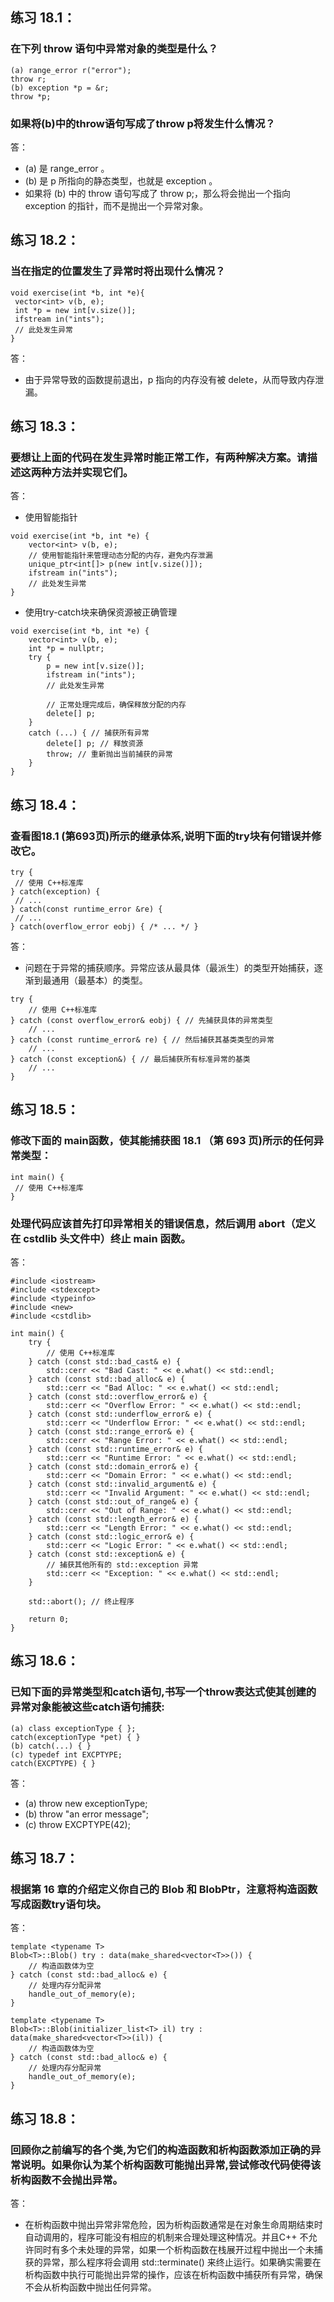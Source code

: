 ## 练习 18.1：
### 在下列 throw 语句中异常对象的类型是什么？
```
(a) range_error r("error");
throw r;
(b) exception *p = &r;
throw *p;
```
### 如果将(b)中的throw语句写成了throw p将发生什么情况？
答：
* (a) 是 range_error 。
* (b) 是 p 所指向的静态类型，也就是 exception 。
* 如果将 (b) 中的 throw 语句写成了 throw p;，那么将会抛出一个指向 exception 的指针，而不是抛出一个异常对象。
## 练习 18.2：
### 当在指定的位置发生了异常时将出现什么情况？
```
void exercise(int *b, int *e){
 vector<int> v(b, e);
 int *p = new int[v.size()];
 ifstream in("ints");
 // 此处发生异常
}
```
答：
* 由于异常导致的函数提前退出，p 指向的内存没有被 delete，从而导致内存泄漏。
## 练习 18.3：
### 要想让上面的代码在发生异常时能正常工作，有两种解决方案。请描述这两种方法并实现它们。
答：
* 使用智能指针
```
void exercise(int *b, int *e) {
	vector<int> v(b, e);
	// 使用智能指针来管理动态分配的内存，避免内存泄漏
	unique_ptr<int[]> p(new int[v.size()]);
	ifstream in("ints");
	// 此处发生异常
}
```
* 使用try-catch块来确保资源被正确管理
```
void exercise(int *b, int *e) {
	vector<int> v(b, e);
	int *p = nullptr;
	try {
		p = new int[v.size()];
		ifstream in("ints");
		// 此处发生异常

		// 正常处理完成后，确保释放分配的内存
		delete[] p;
	}
	catch (...) { // 捕获所有异常
		delete[] p; // 释放资源
		throw; // 重新抛出当前捕获的异常
	}
}
```
## 练习 18.4：
### 查看图18.1 (第693页)所示的继承体系,说明下面的try块有何错误并修改它。
```
try {
 // 使用 C++标准库
} catch(exception) {
 // ...
} catch(const runtime_error &re) {
 // ...
} catch(overflow_error eobj) { /* ... */ }
```
答：
* 问题在于异常的捕获顺序。异常应该从最具体（最派生）的类型开始捕获，逐渐到最通用（最基本）的类型。
```
try {
    // 使用 C++标准库
} catch (const overflow_error& eobj) { // 先捕获具体的异常类型
    // ...
} catch (const runtime_error& re) { // 然后捕获其基类类型的异常
    // ...
} catch (const exception&) { // 最后捕获所有标准异常的基类
    // ...
}
```
## 练习 18.5：
### 修改下面的 main函数，使其能捕获图 18.1 （第 693 页)所示的任何异常类型：
```
int main() {
 // 使用 C++标准库
}
```
### 处理代码应该首先打印异常相关的错误信息，然后调用 abort（定义在 cstdlib 头文件中）终止 main 函数。
答：
```
#include <iostream>
#include <stdexcept>
#include <typeinfo>
#include <new>
#include <cstdlib>

int main() {
	try {
		// 使用 C++标准库
	} catch (const std::bad_cast& e) {
		std::cerr << "Bad Cast: " << e.what() << std::endl;
	} catch (const std::bad_alloc& e) {
		std::cerr << "Bad Alloc: " << e.what() << std::endl;
	} catch (const std::overflow_error& e) {
		std::cerr << "Overflow Error: " << e.what() << std::endl;
	} catch (const std::underflow_error& e) {
		std::cerr << "Underflow Error: " << e.what() << std::endl;
	} catch (const std::range_error& e) {
		std::cerr << "Range Error: " << e.what() << std::endl;
	} catch (const std::runtime_error& e) {
		std::cerr << "Runtime Error: " << e.what() << std::endl;
	} catch (const std::domain_error& e) {
		std::cerr << "Domain Error: " << e.what() << std::endl;
	} catch (const std::invalid_argument& e) {
		std::cerr << "Invalid Argument: " << e.what() << std::endl;
	} catch (const std::out_of_range& e) {
		std::cerr << "Out of Range: " << e.what() << std::endl;
	} catch (const std::length_error& e) {
		std::cerr << "Length Error: " << e.what() << std::endl;
	} catch (const std::logic_error& e) {
		std::cerr << "Logic Error: " << e.what() << std::endl;
	} catch (const std::exception& e) {
		// 捕获其他所有的 std::exception 异常
		std::cerr << "Exception: " << e.what() << std::endl;
	}

	std::abort(); // 终止程序

	return 0;
}
```
## 练习 18.6：
### 已知下面的异常类型和catch语句,书写一个throw表达式使其创建的异常对象能被这些catch语句捕获:
```
(a) class exceptionType { };
catch(exceptionType *pet) { }
(b) catch(...) { }
(c) typedef int EXCPTYPE;
catch(EXCPTYPE) { }
```
答：
* (a) throw new exceptionType;
* (b) throw "an error message";
* (c) throw EXCPTYPE(42);
## 练习 18.7：
### 根据第 16 章的介绍定义你自己的 Blob 和 BlobPtr，注意将构造函数写成函数try语句块。
答：
```
template <typename T>
Blob<T>::Blob() try : data(make_shared<vector<T>>()) {
    // 构造函数体为空
} catch (const std::bad_alloc& e) {
    // 处理内存分配异常
    handle_out_of_memory(e);
}

template <typename T>
Blob<T>::Blob(initializer_list<T> il) try : data(make_shared<vector<T>>(il)) {
    // 构造函数体为空
} catch (const std::bad_alloc& e) {
    // 处理内存分配异常
    handle_out_of_memory(e);
}
```
## 练习 18.8：
### 回顾你之前编写的各个类,为它们的构造函数和析构函数添加正确的异常说明。如果你认为某个析构函数可能抛出异常,尝试修改代码使得该析构函数不会抛出异常。
答：
* 在析构函数中抛出异常非常危险，因为析构函数通常是在对象生命周期结束时自动调用的，程序可能没有相应的机制来合理处理这种情况。并且C++ 不允许同时有多个未处理的异常，如果一个析构函数在栈展开过程中抛出一个未捕获的异常，那么程序将会调用 std::terminate() 来终止运行。如果确实需要在析构函数中执行可能抛出异常的操作，应该在析构函数中捕获所有异常，确保不会从析构函数中抛出任何异常。
